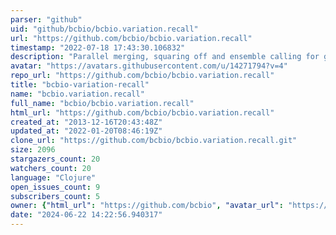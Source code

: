 ```yaml
---
parser: "github"
uid: "github/bcbio/bcbio.variation.recall"
url: "https://github.com/bcbio/bcbio.variation.recall"
timestamp: "2022-07-18 17:43:30.106832"
description: "Parallel merging, squaring off and ensemble calling for genomic variants"
avatar: "https://avatars.githubusercontent.com/u/14271794?v=4"
repo_url: "https://github.com/bcbio/bcbio.variation.recall"
title: "bcbio‑variation‑recall"
name: "bcbio.variation.recall"
full_name: "bcbio/bcbio.variation.recall"
html_url: "https://github.com/bcbio/bcbio.variation.recall"
created_at: "2013-12-16T20:43:48Z"
updated_at: "2022-01-20T08:46:19Z"
clone_url: "https://github.com/bcbio/bcbio.variation.recall.git"
size: 2096
stargazers_count: 20
watchers_count: 20
language: "Clojure"
open_issues_count: 9
subscribers_count: 5
owner: {"html_url": "https://github.com/bcbio", "avatar_url": "https://avatars.githubusercontent.com/u/14271794?v=4", "login": "bcbio", "type": "Organization"}
date: "2024-06-22 14:22:56.940317"
---
```

